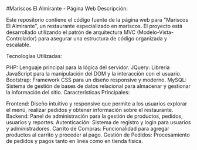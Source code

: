 #Mariscos El Almirante - Página Web
Descripción:

Este repositorio contiene el código fuente de la página web para "Mariscos El Almirante", un restaurante especializado en mariscos. El proyecto está desarrollado utilizando el patrón de arquitectura MVC (Modelo-Vista-Controlador) para asegurar una estructura de código organizada y escalable.

Tecnologías Utilizadas:

PHP: Lenguaje principal para la lógica del servidor.
JQuery: Librería JavaScript para la manipulación del DOM y la interacción con el usuario.
Bootstrap: Framework CSS para un diseño responsive y moderno.
MySQL: Sistema de gestión de bases de datos relacional para almacenar y gestionar la información del sitio.
Características Principales:

Frontend: Diseño intuitivo y responsive que permite a los usuarios explorar el menú, realizar pedidos y obtener información sobre el restaurante.
Backend: Panel de administración para la gestión de productos, pedidos, usuarios y reportes.
Autenticación: Sistema de registro y login para usuarios y administradores.
Carrito de Compras: Funcionalidad para agregar productos al carrito y proceder al pago.
Gestión de Pedidos: Procesamiento de pedidos y pagos tanto en línea como en tienda física.
